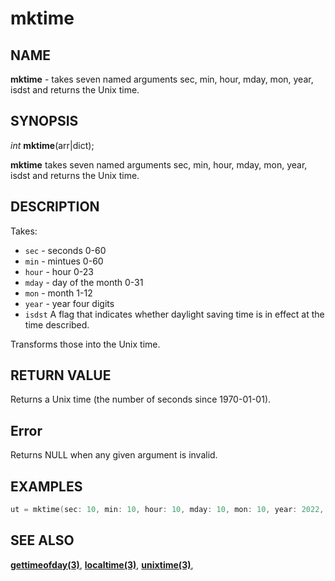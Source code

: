 # mktime

## NAME

**mktime** - takes seven named arguments sec, min, hour, mday, mon, year, isdst and returns the Unix time.

## SYNOPSIS

*int* **mktime**(arr|dict);

**mktime** takes seven named arguments sec, min, hour, mday, mon, year, isdst and returns the Unix time.

## DESCRIPTION

Takes:
- `sec` - seconds 0-60
- `min` - mintues 0-60
- `hour` - hour 0-23
- `mday` - day of the month 0-31
- `mon` - month 1-12
- `year` - year four digits 
- `isdst` A flag that indicates whether daylight saving time is in effect at the time described.

Transforms those into the Unix time.


## RETURN VALUE
Returns a Unix time (the number of seconds since 1970-01-01).

## Error

Returns NULL when any given argument is invalid.

## EXAMPLES

```cpp
ut = mktime(sec: 10, min: 10, hour: 10, mday: 10, mon: 10, year: 2022, isdst: false);
```

## SEE ALSO

**[gettimeofday(3)](gettimeofday.md)**,
**[localtime(3)](localtime.md)**,
**[unixtime(3)](unixtime.md)**,
